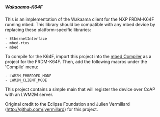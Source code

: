 ##### Wakaaama-K64F

This is an implementation of the Wakaama client for the NXP FRDM-K64F running mbed. This library should be compatible with any mbed device by replacing these platform-specific libraries:

    - EthernetInterface
    - mbed-rtos
    - mbed

To compile for the K64F, import this project into the [mbed Compiler](https://developer.mbed.org/compiler "mbed Compiler") as a project for the FRDM-K64F. Then, add the following macros under the 'Compile' menu:

    - LWM2M_EMBEDDED_MODE
    - LWM2M_CLIENT_MODE

This project contains a simple main that will register the device over CoAP with an LWM2M server.

Original credit to the Eclipse Foundation and Julien Vermillard (http://github.com/jvermillard) for this project.
